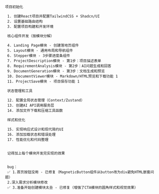     项目初始化

     1. 创建React项目并配置TailwindCSS + Shadcn/UI
     2. 设置基础路由结构
     3. 配置项目构建和开发环境

     核心组件开发（按模块分解）

     4. Landing Page模块 - 创建落地页组件
     5. Layout模块 - 通用布局和导航组件  
     6. Stepper模块 - 3步骤进度条组件
     7. ProjectDescription模块 - 第1步：项目描述表单
     8. RequirementAnalysis模块 - 第2步：AI问题生成和回答
     9. DocumentGeneration模块 - 第3步：文档生成和预览
     10. DocumentViewer模块 - Markdown/HTML预览和下载功能 1
     11. ProjectSave模块 - 项目保存功能 1

     状态管理和工具

     12. 配置全局状态管理（Context/Zustand）
     13. 创建AI API调用服务层
     14. 添加文件下载和压缩工具函数

     样式和优化

     15. 实现响应式设计和现代简约UI
     16. 添加加载状态和错误处理
     17. 性能优化和代码整理


     记得加上每个模块开发完实现的效果


     bug：
     ✅ 1.首页按钮没用 - 已修复（MagneticButton组件从button改为div避免HTML嵌套问题）
     2.深入需求分析模块修改
     ✅ 3.准备开始创建模块太丑 - 已修复（增强了CTA模块的圆角样式和视觉效果）